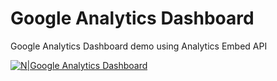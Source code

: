 # Google Analytics Dashboard
Google Analytics Dashboard demo using Analytics Embed API

[![N|Google Analytics Dashboard](https://image.ibb.co/giHa7G/Screen_Shot_2018_01_07_at_13_32_15.png)](https://image.ibb.co/giHa7G/Screen_Shot_2018_01_07_at_13_32_15.png)
